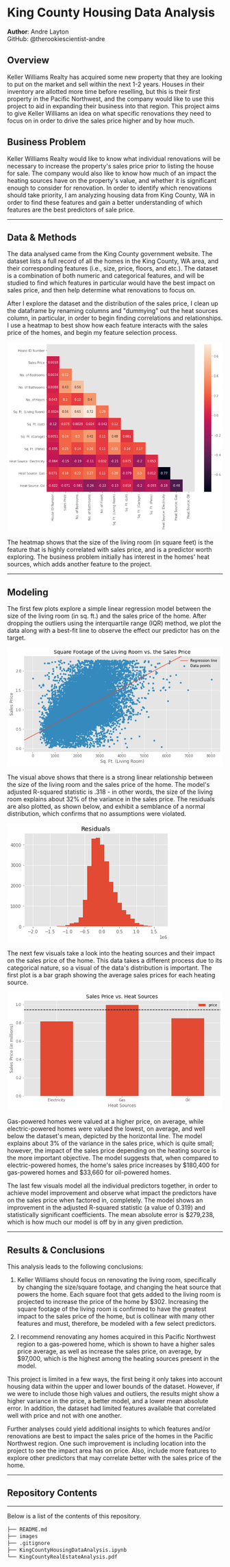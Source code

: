 # King County Housing Data Analysis

**Author**: Andre Layton  
GitHub: @therookiescientist-andre

## Overview

  Keller Williams Realty has acquired some new property that they are looking to put on the market and sell within the next 1-2 years. Houses in their inventory are allotted more time before reselling, but this is their first property in the Pacific Northwest, and the company would like to use this project to aid in expanding their business into that region. This project aims to give Keller Williams an idea on what specific renovations they need to focus on in order to drive the sales price higher and by how much.
  
## Business Problem

  Keller Williams Realty would like to know what individual renovations will be necessary to increase the property's sales price prior to listing the house for sale. The company would also like to know how much of an impact the heating sources have on the property's value, and whether it is significant enough to consider for renovation. In order to identify which renovations should take priority, I am analyzing housing data from King County, WA in order to find these features and gain a better understanding of which features are the best predictors of sale price.
***

## Data & Methods

  The data analysed came from the King County government website. The dataset lists a full record of all the homes in the King County, WA area, and their corresponding features (i.e., size, price, floors, and etc.). The dataset is a combination of both numeric and categorical features, and will be studied to find which features in particular would have the best impact on sales price, and then help determine what renovations to focus on.

  After I explore the dataset and the distribution of the sales price, I clean up the dataframe by renaming columns and "dummying" out the heat sources column, in particular, in order to begin finding correlations and relationships. I use a heatmap to best show how each feature interacts with the sales price of the homes, and begin my feature selection process.
  
  ![Heatmap with Correlation Coefficients](images/heatmap.png)
  
The heatmap shows that the size of the living room (in square feet) is the feature that is highly correlated with sales price, and is a predictor worth exploring. The business problem initially has interest in the homes' heat sources, which adds another feature to the project.   
***

## Modeling

  The first few plots explore a simple linear regression model between the size of the living room (in sq. ft.) and the sales price of the home. After dropping the outliers using the interquartile range (IQR) method, we plot the data along with a best-fit line to observe the effect our predictor has on the target. 
  
  ![Sq. Ft. of living room vs. sales price](images/sqft_reg.png)
  
  The visual above shows that there is a strong linear relationship between the size of the living room and the sales price of the home. The model's adjusted R-squared statistic is .318 - in other words, the size of the living room explains about 32% of the variance in the sales price. The residuals are also plotted, as shown below, and exhibit a semblance of a normal distribution, which confirms that no assumptions were violated. 

  ![Residuals visual](images/sqft_resid.png)

  The next few visuals take a look into the heating sources and their impact on the sales price of the home. This data takes a different process due to its categorical nature, so a visual of the data's distribution is important. The first plot is a bar graph showing the average sales prices for each heating source.
  
  ![Heating Sources vs. average sales price](images/heatsources.png)

  Gas-powered homes were valued at a higher price, on average, while electric-powered homes were valued the lowest, on average, and well below the dataset's mean, depicted by the horizontal line. The model explains about 3% of the variance in the sales price, which is quite small; however, the impact of the sales price depending on the heating source is the more important objective. The model suggests that, when compared to electric-powered homes, the home's sales price increases by $180,400 for gas-powered homes and $33,660 for oil-powered homes. 
  
  The last few visuals model all the individual predictors together, in order to achieve model improvement and observe what impact the predictors have on the sales price when factored in, completely. The model shows an improvement in the adjusted R-squared statistic (a value of 0.319) and statistically significant coefficients. The mean absolute error is $279,238, which is how much our model is off by in any given prediction. 

***



## Results & Conclusions

This analysis leads to the following conclusions:

1. Keller Williams should focus on renovating the living room, specifically by changing the size/square footage, and changing the heat source that powers the home. Each square foot that gets added to the living room is projected to increase the price of the home by $302. Increasing the square footage of the living room is confirmed to have the greatest impact to the sales price of the home, but is collinear with many other features and must, therefore, be modeled with a few select predictors.

2. I recommend renovating any homes acquired in this Pacific Northwest region to a gas-powered home, which is shown to have a higher sales price average, as well as increase the sales price, on average, by $97,000, which is the highest among the heating sources present in the model.

This project is limited in a few ways, the first being it only takes into account housing data within the upper and lower bounds of the dataset. However, if we were to include those high values and outliers, the results might show a higher variance in the price, a better model, and a lower mean absolute error. In addition, the dataset had limited features available that correlated well with price and not with one another.

Further analyses could yield additional insights to which features and/or renovations are best to impact the sales price of the homes in the Pacific Northwest region. One such improvement is including location into the project to see the impact area has on price. Also, include more features to explore other predictors that may correlate better with the sales price of the home.

***





## Repository Contents
***
Below is a list of the contents of this repository.

```
├── README.md             
├── images   
├── .gitignore         
├── KingCountyHousingDataAnalysis.ipynb                               
└── KingCountyRealEstateAnalysis.pdf                         
```
